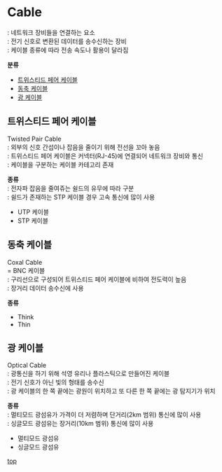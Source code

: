 # Cable
: 네트워크 장비들을 연결하는 요소         
: 전기 신호로 변환된 데이터를 송수신하는 장비        
: 케이블 종류에 따라 전송 속도나 활용이 달라짐  


**분류**    
- [트위스티드 페어 케이블](#트위스티드-페어-케이블)
- [동축 케이블](#동축-케이블)
- [광 케이블](#광-케이블)



## 트위스티드 페어 케이블
Twisted Pair Cable     
: 외부의 신호 간섭이나 잡음을 줄이기 위해 전선을 꼬아 놓음  
: 트위스티드 페어 케이블은 커넥터(RJ-45)에 연결되어 네트워크 장비와 통신   
: 케이블을 구분하는 케이블 카테고리 존재   

**종류**    
: 전자파 잡음을 줄여쥬는 쉴드의 유무에 따라 구분    
: 쉴드가 존재하는 STP 케이블 경우 고속 통신에 많이 사용   

- UTP 케이블
- STP 케이블



## 동축 케이블
Coxal Cable   
= BNC 케이블   
: 구리선으로 구성되어 트위스티드 페어 케이블에 비하여 전도력이 높음    
: 장거리 데이터 송수신에 사용  

**종류**  
- Think
- Thin



## 광 케이블
Optical Cable   
: 광통신을 하기 위해 석영 유리나 플라스틱으로 만들어진 케이블  
: 전기 신호가 아닌 빛의 형태를 송수신  
: 광 케이블의 한 쪽 끝에는 광원이 위치하고 또 다른 한 쪽 끝에는 광 탐지기가 위치  

**종류**  
: 멀티모드 광섬유가 가격이 더 저렴하며 단거리(2km 범위) 통신에 많이 사용  
: 싱글모드 광섬유는 장거리(10km 범위) 통신에 많이 사용

- 멀티모드 광섬유
- 싱글모드 광섬유



[top](#)

